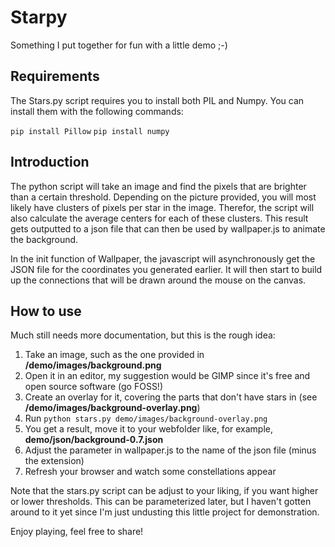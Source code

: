 # Starpy

Something I put together for fun with a little demo ;-)

## Requirements

The Stars.py script requires you to install both PIL and Numpy. You can install them with the following commands:

`pip install Pillow`
`pip install numpy`

## Introduction

The python script will take an image and find the pixels that are brighter than a certain threshold.
Depending on the picture provided, you will most likely have clusters of pixels per star in the image.
Therefor, the script will also calculate the average centers for each of these clusters.
This result gets outputted to a json file that can then be used by wallpaper.js to animate the background. 

In the init function of Wallpaper, the javascript will asynchronously get the JSON file for the coordinates you generated earlier.
It will then start to build up the connections that will be drawn around the mouse on the canvas.

## How to use

Much still needs more documentation, but this is the rough idea:

1. Take an image, such as the one provided in **/demo/images/background.png**
2. Open it in an editor, my suggestion would be GIMP since it's free and open source software (go FOSS!)
3. Create an overlay for it, covering the parts that don't have stars in (see **/demo/images/background-overlay.png**)
4. Run `python stars.py demo/images/background-overlay.png`
5. You get a result, move it to your webfolder like, for example, **demo/json/background-0.7.json**
6. Adjust the parameter in wallpaper.js to the name of the json file (minus the extension)
7. Refresh your browser and watch some constellations appear

Note that the stars.py script can be adjust to your liking, if you want higher or lower thresholds.
This can be parameterized later, but I haven't gotten around to it yet since I'm just undusting this little project for demonstration.

Enjoy playing, feel free to share!
